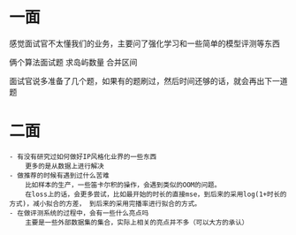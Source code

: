 # 一面

感觉面试官不太懂我们的业务，主要问了强化学习和一些简单的模型评测等东西

俩个算法面试题
求岛屿数量
合并区间

面试官说多准备了几个题，如果有的题刷过，然后时间还够的话，就会再出下一道题



# 二面
    - 有没有研究过如何做好IP风格化业界的一些东西
        更多的是从数据上进行解决
    - 做推荐的时候有遇到过什么苦难
        比如样本的生产，一些笛卡尔积的操作，会遇到类似的OOM的问题。
        在loss上的话，会更多尝试，比如最开始的时长的直接mse，到后来的采用log(1+时长的方式)，减小拟合的方差， 到后来的采用完播率进行拟合的方式。
    - 在做评测系统的过程中，会有一些什么亮点吗
        主要是一些外部数据集的集合，实际上相关的亮点并不多（可以大方的承认）
